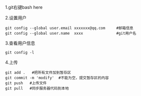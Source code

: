 1.git右键bash here

2.设置用户

~~~
git config --global user.email xxxxxxx@qq.com     #邮箱信息
git config --global user.name  xxxx               #git用户名
~~~

3.查看用户信息

~~~
git config -l
~~~

4.上传

~~~
git add .   #把所有文件加到暂存区
git commit -m 'modify'  #不能为空，提交暂存区的内容
git push   #上传文件
git pull   #同步服务器代码到本地
~~~
